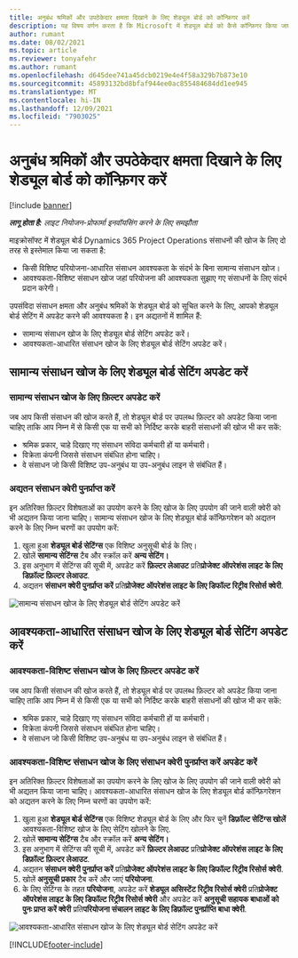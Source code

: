 ```yaml
---
title: अनुबंध श्रमिकों और उपठेकेदार क्षमता दिखाने के लिए शेड्यूल बोर्ड को कॉन्फ़िगर करें
description: यह विषय वर्णन करता है कि Microsoft में शेड्यूल बोर्ड को कैसे कॉन्फ़िगर किया जाए Dynamics 365 Project Operations परियोजना संसाधन आवश्यकताओं को पूरा करते समय उपसंविदा संसाधन क्षमता दिखाने के लिए।
author: rumant
ms.date: 08/02/2021
ms.topic: article
ms.reviewer: tonyafehr
ms.author: rumant
ms.openlocfilehash: d645dee741a45dcb0219e4e4f58a329b7b873e10
ms.sourcegitcommit: 45893132bd8bfaf944ee0ac855484684dd1ee945
ms.translationtype: MT
ms.contentlocale: hi-IN
ms.lasthandoff: 12/09/2021
ms.locfileid: "7903025"
---
```

# <a name="configure-schedule-board-to-show-contract-workers-and-subcontracted-capacity"></a>अनुबंध श्रमिकों और उपठेकेदार क्षमता दिखाने के लिए शेड्यूल बोर्ड को कॉन्फ़िगर करें 

[!include [banner](../../includes/dataverse-preview.md)]

_**लागू होता है:** लाइट नियोजन-प्रोफार्मा इनवॉयसिंग करने के लिए समझौता_

माइक्रोसॉफ्ट में शेड्यूल बोर्ड Dynamics 365 Project Operations संसाधनों की खोज के लिए दो तरह से इस्तेमाल किया जा सकता है:

- किसी विशिष्ट परियोजना-आधारित संसाधन आवश्यकता के संदर्भ के बिना सामान्य संसाधन खोज।
- आवश्यकता-विशिष्ट संसाधन खोज जहां परियोजना की आवश्यकता सुझाए गए संसाधनों के लिए संदर्भ प्रदान करेगी।

उपसंविदा संसाधन क्षमता और अनुबंध श्रमिकों के शेड्यूल बोर्ड को सूचित करने के लिए, आपको शेड्यूल बोर्ड सेटिंग में अपडेट करने की आवश्यकता है। इन अद्यतनों में शामिल हैं: 
- सामान्य संसाधन खोज के लिए शेड्यूल बोर्ड सेटिंग अपडेट करें।
- आवश्यकता-आधारित संसाधन खोज के लिए शेड्यूल बोर्ड सेटिंग अपडेट करें।

## <a name="update-schedule-board-settings-for-general-resource-search"></a>सामान्य संसाधन खोज के लिए शेड्यूल बोर्ड सेटिंग अपडेट करें
### <a name="update-filters-for-general-resource-search"></a>सामान्य संसाधन खोज के लिए फ़िल्टर अपडेट करें
जब आप किसी संसाधन की खोज करते हैं, तो शेड्यूल बोर्ड पर उपलब्ध फ़िल्टर को अपडेट किया जाना चाहिए ताकि आप निम्न में से किसी एक या सभी को निर्दिष्ट करके बाहरी संसाधनों की खोज भी कर सकें:
  - श्रमिक प्रकार, चाहे दिखाए गए संसाधन संविदा कर्मचारी हों या कर्मचारी।
  - विक्रेता कंपनी जिससे संसाधन संबंधित होना चाहिए।
  - वे संसाधन जो किसी विशिष्ट उप-अनुबंध या उप-अनुबंध लाइन से संबंधित हैं।
    
### <a name="update-retrieve-resource-query"></a>अद्यतन संसाधन क्वेरी पुनर्प्राप्त करें
इन अतिरिक्त फ़िल्टर विशेषताओं का उपयोग करने के लिए खोज के लिए उपयोग की जाने वाली क्वेरी को भी अद्यतन किया जाना चाहिए। सामान्य संसाधन खोज के लिए शेड्यूल बोर्ड कॉन्फ़िगरेशन को अद्यतन करने के लिए निम्न चरणों का उपयोग करें:  
1. खुला हुआ **शेड्यूल बोर्ड सेटिंग्स** एक विशिष्ट अनुसूची बोर्ड के लिए।
2. खोलें **सामान्य सेटिंग्स** टैब और स्क्रॉल करें **अन्य सेटिंग।**
3. इस अनुभाग में सेटिंग्स की सूची में, अपडेट करें **फ़िल्टर लेआउट** प्रति**प्रोजेक्ट ऑपरेशंस लाइट के लिए डिफ़ॉल्ट फ़िल्टर लेआउट**.
4. अद्यतन **संसाधन क्वेरी पुनर्प्राप्त करें** प्रति**प्रोजेक्ट ऑपरेशंस लाइट के लिए डिफॉल्ट रिट्रीव रिसोर्स क्वेरी**.

![सामान्य संसाधन खोज के लिए शेड्यूल बोर्ड सेटिंग अपडेट करें](../media/BoardSettings.png)  

## <a name="update-schedule-board-settings-for-requirementbased-resource-search"></a>आवश्यकता-आधारित संसाधन खोज के लिए शेड्यूल बोर्ड सेटिंग अपडेट करें
### <a name="update-filters-for-requirement-specific-resource-search"></a>आवश्यकता-विशिष्ट संसाधन खोज के लिए फ़िल्टर अपडेट करें 
जब आप किसी संसाधन की खोज करते हैं, तो शेड्यूल बोर्ड पर उपलब्ध फ़िल्टर को अपडेट किया जाना चाहिए ताकि आप निम्न में से किसी एक या सभी को निर्दिष्ट करके बाहरी संसाधनों की खोज भी कर सकें:
 - श्रमिक प्रकार, चाहे दिखाए गए संसाधन संविदा कर्मचारी हों या कर्मचारी।
 - विक्रेता कंपनी जिससे संसाधन संबंधित होना चाहिए।
 - वे संसाधन जो किसी विशिष्ट उप-अनुबंध या उप-अनुबंध लाइन से संबंधित हैं।

### <a name="update-retrieve-resource-query-for-requirement-specific-resource-search"></a>आवश्यकता-विशिष्ट संसाधन खोज के लिए संसाधन क्वेरी पुनर्प्राप्त करें अपडेट करें 
इन अतिरिक्त फ़िल्टर विशेषताओं का उपयोग करने के लिए खोज के लिए उपयोग की जाने वाली क्वेरी को भी अद्यतन किया जाना चाहिए। आवश्यकता-आधारित संसाधन खोज के लिए शेड्यूल बोर्ड कॉन्फ़िगरेशन को अद्यतन करने के लिए निम्न चरणों का उपयोग करें:

1. खुला हुआ **शेड्यूल बोर्ड सेटिंग्स** एक विशिष्ट शेड्यूल बोर्ड के लिए और फिर चुनें **डिफ़ॉल्ट सेटिंग्स खोलें** आवश्यकता-विशिष्ट खोज के लिए सेटिंग खोलने के लिए.
2. खोलें **सामान्य सेटिंग्स** टैब और स्क्रॉल करें **अन्य सेटिंग।**
3. इस अनुभाग में सेटिंग्स की सूची में, अपडेट करें **फ़िल्टर लेआउट** प्रति**प्रोजेक्ट ऑपरेशंस लाइट के लिए डिफ़ॉल्ट फ़िल्टर लेआउट**.
4. अद्यतन **संसाधन क्वेरी पुनर्प्राप्त करें** प्रति**प्रोजेक्ट ऑपरेशंस लाइट के लिए डिफॉल्ट रिट्रीव रिसोर्स क्वेरी**.
5. खोलें **अनुसूची प्रकार** टैब करें और जाएं **परियोजना**.
6. के लिए सेटिंग्स के तहत **परियोजना**, अपडेट करें **शेड्यूल असिस्टेंट रिट्रीव रिसोर्स क्वेरी** प्रति**प्रोजेक्ट ऑपरेशंस लाइट के लिए डिफॉल्ट रिट्रीव रिसोर्स क्वेरी** और अपडेट करें **अनुसूची सहायक बाधाओं को पुनः प्राप्त करें क्वेरी** प्रति**परियोजना संचालन लाइट के लिए डिफ़ॉल्ट पुनर्प्राप्ति बाधा क्वेरी**.

![आवश्यकता-आधारित संसाधन खोज के लिए शेड्यूल बोर्ड सेटिंग अपडेट करें](../media/SASettings.png)  

[!INCLUDE[footer-include](../../includes/footer-banner.md)]
